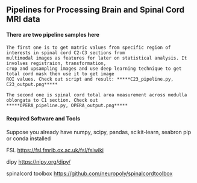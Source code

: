 ## Pipelines for Processing Brain and Spinal Cord MRI data 
#### There are two pipeline samples here 
    
    The first one is to get matric values from specific region of interests in spinal cord C2-C3 sections from 
    multimodal images as features for later on statistical analysis. It involves registraion, transformation,
    crop and upsampling images and use deep learning technique to get total cord mask then use it to get image 
    ROI values. Check out script and result: *****C23_pipeline.py, C23_output.png*****
    
    The second one is spinal cord total area measurement across medulla oblongata to C1 section. Check out 
    *****OPERA_pipeline.py, OPERA_output.png*****


#### Required Software and Tools

Suppose you already have numpy, scipy, pandas, scikit-learn, seabron pip or conda installed

FSL                https://fsl.fmrib.ox.ac.uk/fsl/fslwiki

dipy               https://nipy.org/dipy/

spinalcord toolbox https://github.com/neuropoly/spinalcordtoolbox



